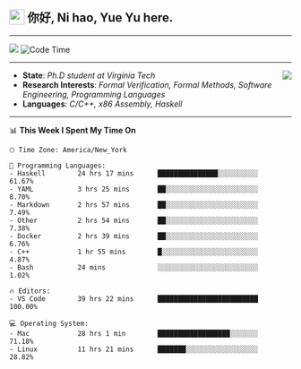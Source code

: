 <h2> <img style="vertical-align: text-bottom;" src=https://slackmojis.com/emojis/13253-yay-frog/download/ width=27> 你好, Ni hao, Yue Yu here. </h2>

---

![](https://visitor-badge.glitch.me/badge?page_id=fishjump.fishjump&amp;left_color=gray&amp;right_color=red) ![Code Time](https://img.shields.io/badge/Code%20Time-150%20hrs%204%20mins-blue)

---

<img align='right' src=https://slackmojis.com/emojis/5264-coding/download> </td>

- **State**: *Ph.D student at Virginia Tech*
- **Research Interests**: *Formal Verification, Formal Methods, Software Engineering, Programming Languages*
- **Languages**: *C/C++, x86 Assembly, Haskell*

---


📊 **This Week I Spent My Time On** 

```text
🕑︎ Time Zone: America/New_York

💬 Programming Languages:
- Haskell        24 hrs 17 mins      ███████████████░░░░░░░░░░     61.67%
- YAML           3 hrs 25 mins       ██░░░░░░░░░░░░░░░░░░░░░░░     8.70%
- Markdown       2 hrs 57 mins       ██░░░░░░░░░░░░░░░░░░░░░░░     7.49%
- Other          2 hrs 54 mins       ██░░░░░░░░░░░░░░░░░░░░░░░     7.38%
- Docker         2 hrs 39 mins       ██░░░░░░░░░░░░░░░░░░░░░░░     6.76%
- C++            1 hr 55 mins        █░░░░░░░░░░░░░░░░░░░░░░░░     4.87%
- Bash           24 mins             ░░░░░░░░░░░░░░░░░░░░░░░░░     1.02%

🔥 Editors:
- VS Code        39 hrs 22 mins      █████████████████████████     100.00%

💻 Operating System:
- Mac            28 hrs 1 min        ██████████████████░░░░░░░     71.18%
- Linux          11 hrs 21 mins      ███████░░░░░░░░░░░░░░░░░░     28.82%
```

